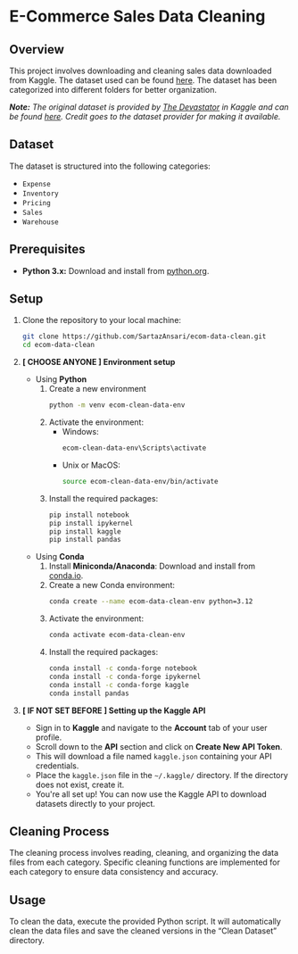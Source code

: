 # E-Commerce Sales Data Cleaning

## Overview
This project involves downloading and cleaning sales data downloaded from Kaggle. The dataset used can be found [here](https://www.kaggle.com/datasets/sartazansari/e-commerce-sales-dataset). The dataset has been categorized into different folders for better organization.

***Note:** The original dataset is provided by [The Devastator](https://www.kaggle.com/thedevastator) in Kaggle and can be found [here](https://www.kaggle.com/datasets/sartazansari/e-commerce-sales-dataset). Credit goes to the dataset provider for making it available.*

## Dataset

The dataset is structured into the following categories:
* `Expense`
* `Inventory`
* `Pricing`
* `Sales`
* `Warehouse`

## Prerequisites
* **Python 3.x:** Download and install from [python.org](https://www.python.org/).

## Setup

1. Clone the repository to your local machine:
   ```bash
   git clone https://github.com/SartazAnsari/ecom-data-clean.git
   cd ecom-data-clean
   ```

2. **[ CHOOSE ANYONE ] Environment setup**
    * Using **Python**
        1. Create a new environment
            ```bash
            python -m venv ecom-clean-data-env
            ```
        2. Activate the environment:
            * Windows:
                ```bash
                ecom-clean-data-env\Scripts\activate
                ```
            * Unix or MacOS:
                ```bash
                source ecom-clean-data-env/bin/activate

                ```
        3. Install the required packages:
            ```bash
            pip install notebook
            pip install ipykernel
            pip install kaggle
            pip install pandas
            ```
    * Using **Conda**
        1. Install **Miniconda/Anaconda**: Download and install from [conda.io](https://conda.io).
        2. Create a new Conda environment:
            ```bash
            conda create --name ecom-data-clean-env python=3.12
            ```
        3. Activate the environment:
            ```bash
            conda activate ecom-data-clean-env
            ```
        4. Install the required packages:
            ```bash
            conda install -c conda-forge notebook
            conda install -c conda-forge ipykernel
            conda install -c conda-forge kaggle
            conda install pandas
            ```

3. **[ IF NOT SET BEFORE ] Setting up the Kaggle API**
    * Sign in to **Kaggle** and navigate to the **Account** tab of your user profile.
    * Scroll down to the **API** section and click on **Create New API Token**. 
    * This will download a file named ```kaggle.json``` containing your API credentials.
    * Place the ```kaggle.json``` file in the ```~/.kaggle/``` directory. If the directory does not exist, create it.
    * You're all set up! You can now use the Kaggle API to download datasets directly to your project.

## Cleaning Process
The cleaning process involves reading, cleaning, and organizing the data files from each category. Specific cleaning functions are implemented for each category to ensure data consistency and accuracy.

## Usage
To clean the data, execute the provided Python script. It will automatically clean the data files and save the cleaned versions in the “Clean Dataset” directory.